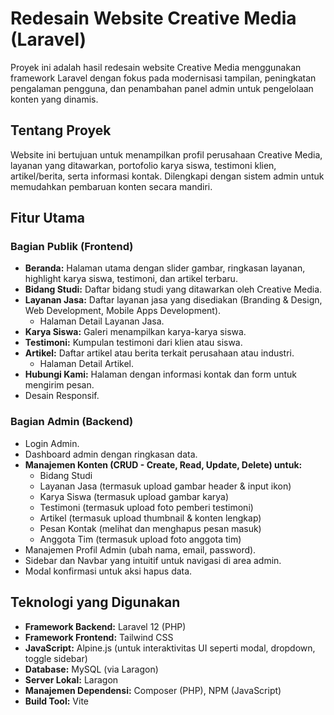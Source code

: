 # Redesain Website Creative Media (Laravel)

Proyek ini adalah hasil redesain website Creative Media menggunakan framework Laravel dengan fokus pada modernisasi tampilan, peningkatan pengalaman pengguna, dan penambahan panel admin untuk pengelolaan konten yang dinamis.

## Tentang Proyek

Website ini bertujuan untuk menampilkan profil perusahaan Creative Media, layanan yang ditawarkan, portofolio karya siswa, testimoni klien, artikel/berita, serta informasi kontak. Dilengkapi dengan sistem admin untuk memudahkan pembaruan konten secara mandiri.

## Fitur Utama

### Bagian Publik (Frontend)
* **Beranda:** Halaman utama dengan slider gambar, ringkasan layanan, highlight karya siswa, testimoni, dan artikel terbaru.
* **Bidang Studi:** Daftar bidang studi yang ditawarkan oleh Creative Media.
* **Layanan Jasa:** Daftar layanan jasa yang disediakan (Branding & Design, Web Development, Mobile Apps Development).
    * Halaman Detail Layanan Jasa.
* **Karya Siswa:** Galeri menampilkan karya-karya siswa.
* **Testimoni:** Kumpulan testimoni dari klien atau siswa.
* **Artikel:** Daftar artikel atau berita terkait perusahaan atau industri.
    * Halaman Detail Artikel.
* **Hubungi Kami:** Halaman dengan informasi kontak dan form untuk mengirim pesan.
* Desain Responsif.

### Bagian Admin (Backend)
* Login Admin.
* Dashboard admin dengan ringkasan data.
* **Manajemen Konten (CRUD - Create, Read, Update, Delete) untuk:**
    * Bidang Studi
    * Layanan Jasa (termasuk upload gambar header & input ikon)
    * Karya Siswa (termasuk upload gambar karya)
    * Testimoni (termasuk upload foto pemberi testimoni)
    * Artikel (termasuk upload thumbnail & konten lengkap)
    * Pesan Kontak (melihat dan menghapus pesan masuk)
    * Anggota Tim (termasuk upload foto anggota tim)
* Manajemen Profil Admin (ubah nama, email, password).
* Sidebar dan Navbar yang intuitif untuk navigasi di area admin.
* Modal konfirmasi untuk aksi hapus data.

## Teknologi yang Digunakan

* **Framework Backend:** Laravel 12 (PHP)
* **Framework Frontend:** Tailwind CSS
* **JavaScript:** Alpine.js (untuk interaktivitas UI seperti modal, dropdown, toggle sidebar)
* **Database:** MySQL (via Laragon)
* **Server Lokal:** Laragon
* **Manajemen Dependensi:** Composer (PHP), NPM (JavaScript)
* **Build Tool:** Vite

